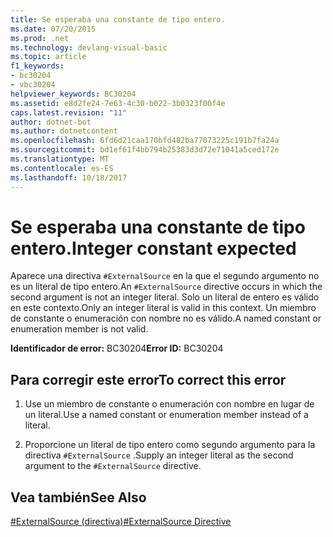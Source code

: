 ```yaml
---
title: Se esperaba una constante de tipo entero.
ms.date: 07/20/2015
ms.prod: .net
ms.technology: devlang-visual-basic
ms.topic: article
f1_keywords:
- bc30204
- vbc30204
helpviewer_keywords: BC30204
ms.assetid: e8d2fe24-7e63-4c30-b022-3b0323f00f4e
caps.latest.revision: "11"
author: dotnet-bot
ms.author: dotnetcontent
ms.openlocfilehash: 6fd6d21caa170bfd482ba77073225c191b7fa24a
ms.sourcegitcommit: bd1ef61f4bb794b25383d3d72e71041a5ced172e
ms.translationtype: MT
ms.contentlocale: es-ES
ms.lasthandoff: 10/18/2017
---
```

# <a name="integer-constant-expected"></a><span data-ttu-id="143f0-102">Se esperaba una constante de tipo entero.</span><span class="sxs-lookup"><span data-stu-id="143f0-102">Integer constant expected</span></span>
<span data-ttu-id="143f0-103">Aparece una directiva `#ExternalSource` en la que el segundo argumento no es un literal de tipo entero.</span><span class="sxs-lookup"><span data-stu-id="143f0-103">An `#ExternalSource` directive occurs in which the second argument is not an integer literal.</span></span> <span data-ttu-id="143f0-104">Solo un literal de entero es válido en este contexto.</span><span class="sxs-lookup"><span data-stu-id="143f0-104">Only an integer literal is valid in this context.</span></span> <span data-ttu-id="143f0-105">Un miembro de constante o enumeración con nombre no es válido.</span><span class="sxs-lookup"><span data-stu-id="143f0-105">A named constant or enumeration member is not valid.</span></span>  
  
 <span data-ttu-id="143f0-106">**Identificador de error:** BC30204</span><span class="sxs-lookup"><span data-stu-id="143f0-106">**Error ID:** BC30204</span></span>  
  
## <a name="to-correct-this-error"></a><span data-ttu-id="143f0-107">Para corregir este error</span><span class="sxs-lookup"><span data-stu-id="143f0-107">To correct this error</span></span>  
  
1.  <span data-ttu-id="143f0-108">Use un miembro de constante o enumeración con nombre en lugar de un literal.</span><span class="sxs-lookup"><span data-stu-id="143f0-108">Use a named constant or enumeration member instead of a literal.</span></span>  
  
2.  <span data-ttu-id="143f0-109">Proporcione un literal de tipo entero como segundo argumento para la directiva `#ExternalSource` .</span><span class="sxs-lookup"><span data-stu-id="143f0-109">Supply an integer literal as the second argument to the `#ExternalSource` directive.</span></span>  
  
## <a name="see-also"></a><span data-ttu-id="143f0-110">Vea también</span><span class="sxs-lookup"><span data-stu-id="143f0-110">See Also</span></span>  
 [<span data-ttu-id="143f0-111">#ExternalSource (directiva)</span><span class="sxs-lookup"><span data-stu-id="143f0-111">#ExternalSource Directive</span></span>](../../visual-basic/language-reference/directives/externalsource-directive.md)
